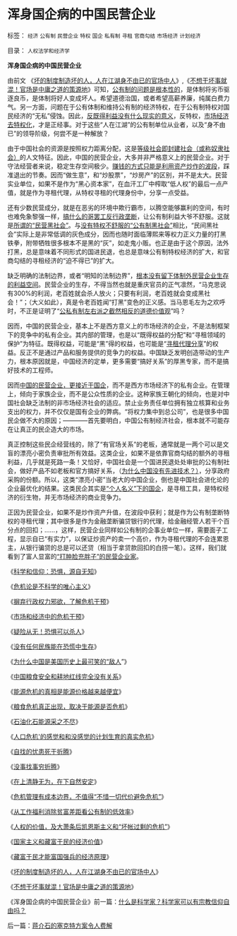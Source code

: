 # 浑身国企病的中国民营企业

标签： `经济` `公有制` `民营企业` `特权` `国企` `私有制` `寻租` `官商勾结` `市场经济` `计划经济` 

目录： `人权法学和经济学`

**浑身国企病的中国民营企业**

由前文 《[坏的制度制造坏的人，人在江湖身不由已的官场中人](../../../2009/12/1/“人在江湖，身不由已”.md)》,《[不想干坏事就混！官场是中庸之道的策源地](../../../2009/12/2/混！中庸之道的策源地.md)》可知，[公有制的问题是根本性的](http://darthvad.blog.sohu.com/129535295.html)，是体制将劣币驱逐良币，是体制将好人变成坏人。希望道德治国，或者希望高薪养廉，纯属白费力气。另一方面，问题在于公有体制和维持公有制的经济特权，在于公有制特权对国民经济的“无私”侵蚀。因此，[反既得利益没有什么现实的意义](../../../2009/8/28/反既得利益即“反利益可得”.md)，反特权，[市场经济去特权化](../../../2009/7/29/市场经济去特权化的真正利益阻力.md)，才是正经事。对于这些“人在江湖”的公有制单位从业者，以及“身不由已”的领导阶级，何尝不是一种解放？

由于中国社会的资源是按照权力距离分配，这是[等级社会即封建社会（或称奴隶社会）](../../../2009/11/16/奴隶制社会和古罗马.md)的人文特征。因此，中国的民营企业，大多并非严格意义上的民营企业。对于守法经营者来说，稳定生存空间极少。[赚钱的方式只能是利用资产炒作的波段](../../../2009/8/7/民间资本赚钱合法方式基本就是炒作资产升值.md)，踩准退出的节奏。因而“做生意”，和“炒股票”，“炒房产”的区别，并不是太大。民营实业单位，如果不是作为“黑心资本家”，在血汗工厂中榨取“低人权”的最后一点产值，就是作为寻租代理，从特权寻租的代理身份中，分享一点受益。

还有少数民营成分，就是在恶劣的环境中欺行霸市，以腾空能够赢利的空间，有时也难免象黎强一样，[搞什么的哥罢工反行政垄断](../../../2008/11/27/的哥要罢工：行政垄断不是市场管理.md)，让公有制利益大爷不舒服。这就是[所谓的“民营黑社会”](../../../2009/9/17/老百姓，巨款，仇富，弱肉强食，垄断和黑社会.md)。与[没有特权不舒服的“公有制黑社会”](http://darthvad.blog.163.com/blog/static/53399470200971005657759/)相比，“民间黑社会”实际上是非常低调的灰色成分，因而也随时面临薄熙来等权力正义力量的打黑铁拳，附带牺牲很多根本不是黑的“灰”，如走鬼小贩。也正是由于这个原因，法外打黑，总是意味着不同形式的国进民退，也总是意味公有制特权经济的扩大，和官商勾结的寻租经济的“迫不得已”的扩大。

缺乏明确的法制边界，或者“明知的法制边界”，[根本没有留下体制外民营企业生存的利益空间](../../../2009/7/18/坐享特权的民粹不了解中国经济的真实困境.md)。民营企业的生存，不得当然也就是重庆官员的正气凛然，“马克思说有300%的利润，老百姓就会杀人放火；只要有利润，老百姓就会变成黑社会！”；（大义如此），真是令老百姓闻“打黑”变色的正义感。当马恩毛左为之欢呼时，不正是证明了“[公私有制左右派之截然相反的道德价值观](../../../2009/10/9/完全相反的是非标准.md)”吗？

因而，中国的民营企业，基本上不是西方意义上的市场经济的企业，不是法制框架下的竞争中的私有企业。其内部的管理，也是以“既得权益的分配”和“寻租领域的保护”为特征。既得权益，可能是“黑”得的权益，也可能是“[寻租代理分享](../../../2009/8/14/计划经济的划拨是寻租腐败之源.md)”的权益。反正不是通过产品和服务提供的竞争力的权益。中国缺乏发明创造带动的生产力，根本原因就是，中国经济的定单，更多需要“搞好关系”的厚黑专家，而不是搞好技术的工程师。

因而[中国的民营企业，更接近于国企](../../../2009/8/13/企业民营了就是市场经济吗？.md)，而不是西方市场经济下的私有企业。在管理上，倾向于家族企业，而不是公众性质的企业。这种家族王朝化的倾向，也是对中国社会缺乏法制的非市场经济社会的适应。禁止业务责任单位拥有独立核算和业务支出的权力，并不仅仅是国有企业的弊病。“将权力集中到总公司”，也是很多中国民企做不大的原因；————首先要明白，中国公有制经济社会，根本就不可能存在让真正的民企造大的市场。

真正控制这些民企经营线的，除了“有官场关系”的老板，通常就是一两个可以是文盲的漂亮小密负责审批所有效益。这类企业，如果不是依靠官商勾结的额外的寻租利益，几乎就是死路一条！又恰好，中国社会是一个国进民退处处审批的公有制社会，做好产品不如老板和官方搞好关系，（[为什么中国没有先进技术？）](../../../2009/2/17/有内需没垄断就会有先进技术.md)，分享政府采购的份额。所以，这类“漂亮小密”当老大的中国企业，倒也是中国社会进化论的企业最优化的结果。这类民企其实是[“个人名义”下的国企](../../../2009/8/14/特权民企距离俄国式寡头有多远？.md)，是寻租工具，是特权经济的衍生物，并无市场经济的商业竞争力。

正因为民营企业，如果不是炒作资产升值，在波段中获利；就是作为公有制垄断特权的寻租代理；其中很多是作为金融垄断骗贷银行的代理，给金融经管人若干个百分点的回扣；……，这样，民营企业同样如公有制的企事业单位一样，需要面子工程，显示自已“有实力”，以保证炒资产的卖一个高价，作为寻租代理的不会连累恩主，从银行骗贷的总是可以还贷（相当于拿贷款回扣的白捞一笔）。这样，我们就看到了富人显富的[“打肿脸充胖子”的民营企业家](../../../2009/8/7/生意难做，打肿脸充胖子的民营企业家.md)。

《[科学和信仰：恐惧，源自无知](../../../2008/12/29/恐惧，源自未知.md)》

《[危机论是不科学的唯心主义](../../../2009/11/20/危机论是不科学的唯心主义.md)》

《[摒弃行政权力邪欲，了解危机干预](../../../2009/5/16/摒弃行政权力，了解危机干预.md)》

《[市场和经济中的危机干预](../../../2009/5/16/市场和经济中的危机干预.md)》

《[疑险从无！恐惧可以杀人](../../../2009/6/11/疑险从无！恐惧可以杀人.md)》

《[没有任何民族能在恐慌中生存](../../../2009/6/13/仇美的货币战争！没有任何民族能在恐慌中生存！.md)》

《[为什么中国是美国历史上最可笑的“敌人](../../../2008/7/19/美国战无不胜的强大，纯属狗屎运.md)”》

《[中国粮食安全和耕地红线完全没有关系](../../../2009/1/8/中国粮食安全与耕地红线毫无关系.md)》

《[能源危机的真相是能源价格越来越便宜](../../../2009/1/12/能源危机的真相是能源将越来越便宜.md)》

《[粮食危机真正出现，取决于能源是否危机](../../../2009/1/13/粮食危机的成立取决于能源的危机是否真实.md)》

《[石油化石能源采之不尽](../../../2009/1/14/能源危机之化石能源采之不完.md)》

《[人口危机'的感觉和和没感觉的计划生育的真实危机](../../../2009/11/24/&quot;人口危机&quot;的感觉和&quot;没感觉&quot;的计划生育危机.md)》

《[自找的忧患死于折腾](../../../2009/11/25/自找忧患死于折腾.md)》

《[没事找事穷折腾](../../../2009/11/26/没事找事穷折腾.md)》

《[在上清静无为，在下自然安定](../../../2009/11/26/在上清静无为，在下自然安定.md)》

《[危机管理有成本边界，不值得“不惜一切代价避免危机”](../../../2009/11/28/危机管理有成本边界，不值得“不惜一切代价避免危机”.md)》

《[从工作福利消除贫富差距看公有制的低效率](../../../2009/11/28/从工作福利消除贫富差距看公有制的低效率.md)》

《[人权的价值，及大萧条后凯恩斯主义和“坏帐过剩的危机”](../../../2009/11/29/大萧条后凯恩斯主义和“坏帐过剩的危机”.md)》

《[国家主义和藏富于民的经济价值](../../../2009/11/30/国家主义和藏富于民的经济价值.md)》

《[藏富于民才能富国强兵的经济原理](../../../2009/12/1/藏富于民才能富国强兵的经济原理.md)》

《[坏的制度制造坏的人，人在江湖身不由已的官场中人](../../../2009/12/1/“人在江湖，身不由已”.md)》

《[不想干坏事就混！官场是中庸之道的策源地](../../../2009/12/2/混！中庸之道的策源地.md)》

《浑身国企病的中国民营企业》前一篇：[什么是科学家？科学家可以有宗教信仰自由吗？](../../../2009/12/2/什么是科学家？科学家可以有宗教信仰自由吗？.md)

后一篇：[蒋介石的塞克特方案令人费解](../../../2009/12/3/蒋介石的塞克特方案令人费解.md)